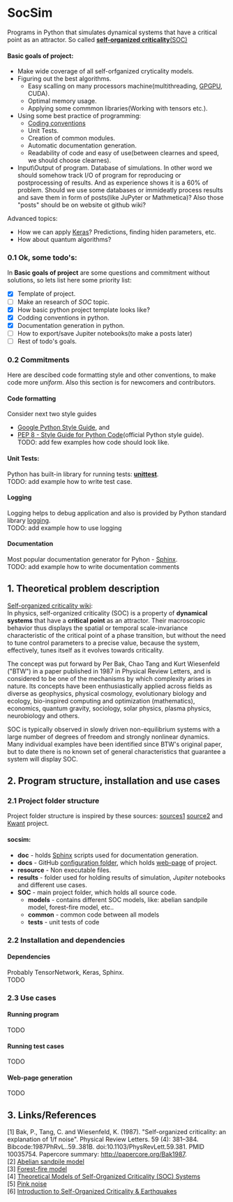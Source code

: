 # SocSim
Programs in Python that simulates dynamical systems that have a critical point as an attractor. So called [__self-organized criticality__(SOC)](https://en.wikipedia.org/wiki/Self-organized_criticality)

#### Basic goals of project:
 - Make wide coverage of all self-orfganized cryticality models.
 - Figuring out the best algorithms. 
    - Easy scalling on many processors machine(multithreading, [GPGPU](https://en.wikipedia.org/wiki/General-purpose_computing_on_graphics_processing_units), CUDA). 
    - Optimal memory usage.
    - Applying some commmon libraries(Working with tensors etc.).
 - Using some best practice of programming:
    - [Coding conventions](https://en.wikipedia.org/wiki/Coding_conventions)
    - Unit Tests.
    - Creation of common modules.
    - Automatic documentation generation.
    - Readability of code and easy of use(between clearnes and speed, we should choose clearnes).
 - Input\Output of program. Database of simulations. In other word we should somehow track I/O of program for reproducing or postprocessing of results. And as experience shows it is a 60% of problem. Should we use some databases or immideatly process results and save them in form of posts(like JuPyter or Mathmetica)? Also those "posts" should be on website ot github wiki?    
 
 Advanced topics: 
 - How we can apply [Keras](https://github.com/keras-team/keras)? Predictions, finding hiden parameters, etc.
 - How about quantum algorithms?


### 0.1 Ok, some todo's:

In __Basic goals of project__ are some questions and commitment without solutions, so lets list here some priority list:

- [x] Template of project.
- [ ] Make an research of _SOC_ topic.
- [x] How basic python project template looks like?
- [x] Codding conventions in python.
- [x] Documentation generation in python.
- [ ] How to export/save Jupiter notebooks(to make a posts later)
- [ ] Rest of todo's goals.

### 0.2 Commitments
Here are descibed code formatting style and other conventions, to make code more _uniform_. Also this section is for newcomers and contributors.

#### Code formatting
Consider next two style guides
 - [Google Python Style Guide](https://github.com/google/styleguide/blob/gh-pages/pyguide.md), and
 - [PEP 8 - Style Guide for Python Code](https://www.python.org/dev/peps/pep-0008/)(official Python style guide).      
 TODO: add few examples how code should look like.
 
#### Unit Tests:
Python has built-in library for running tests:
[__unittest__](https://docs.python.org/3/library/unittest.html).   
TODO: add example how to write test case.

#### Logging
Logging helps to debug application and also is provided by Python standard library
[logging](https://docs.python.org/3.9/library/logging.html).    
TODO: add example how to use logging
 
#### Documentation
Most popular documentation generator for Pyhon - [Sphinx](http://www.sphinx-doc.org/en/master/).   
TODO: add example how to write documentation comments


## 1. Theoretical problem description
[Self-organized criticality wiki](https://en.wikipedia.org/wiki/Self-organized_criticality):   
In physics, self-organized criticality (SOC) is a property of __dynamical systems__ that have a __critical point__ as an attractor. Their macroscopic behavior thus displays the spatial or temporal scale-invariance characteristic of the critical point of a phase transition, but without the need to tune control parameters to a precise value, because the system, effectively, tunes itself as it evolves towards criticality.

The concept was put forward by Per Bak, Chao Tang and Kurt Wiesenfeld ("BTW") in a paper published in 1987 in Physical Review Letters, and is considered to be one of the mechanisms by which complexity arises in nature. Its concepts have been enthusiastically applied across fields as diverse as geophysics, physical cosmology, evolutionary biology and ecology, bio-inspired computing and optimization (mathematics), economics, quantum gravity, sociology, solar physics, plasma physics, neurobiology and others.

SOC is typically observed in slowly driven non-equilibrium systems with a large number of degrees of freedom and strongly nonlinear dynamics. Many individual examples have been identified since BTW's original paper, but to date there is no known set of general characteristics that guarantee a system will display SOC.

## 2. Program structure, installation and use cases

### 2.1 Project folder structure
Project folder structure is inspired by these sources:
[sources1](https://stackoverflow.com/questions/193161/what-is-the-best-project-structure-for-a-python-application)
[source2](https://dev.to/codemouse92/dead-simple-python-project-structure-and-imports-38c6) and [Kwant](https://kwant-project.org/) project.

#### socsim:   
- __doc__ - holds [Sphinx](http://www.sphinx-doc.org/en/master/) scripts used for documentation generation.
- __docs__ - GitHub [configuration folder](https://help.github.com/en/articles/configuring-a-publishing-source-for-github-pages), which holds [web-page](https://okmechak.github.io/socsim/) of project.
- __resource__ - Non executable files.
- __results__ - folder used for holding results of simulation, _Jupiter_ notebooks and different use cases.
- __SOC__ - main project folder, which holds all source code.
   - __models__ - contains different SOC models, like: abelian sandpile model, forest-fire model, etc..
   - __common__ - common code between all models
   - __tests__ - unit tests of code


### 2.2 Installation and dependencies
#### Dependencies
Probably TensorNetwork, Keras, Sphinx.    
TODO

### 2.3 Use cases
#### Running program

TODO

#### Running test cases

TODO

#### Web-page generation

TODO

## 3. Links/References
[1]  Bak, P., Tang, C. and Wiesenfeld, K. (1987). "Self-organized criticality: an explanation of 1/f noise". Physical Review Letters. 59 (4): 381–384. Bibcode:1987PhRvL..59..381B. doi:10.1103/PhysRevLett.59.381. PMID 10035754. Papercore summary: http://papercore.org/Bak1987.   
[2] [Abelian sandpile model](https://en.wikipedia.org/wiki/Abelian_sandpile_model)   
[3] [Forest-fire model](https://en.wikipedia.org/wiki/Forest-fire_model)   
[4] [Theoretical Models of Self-Organized Criticality (SOC) Systems](https://arxiv.org/abs/1204.5119)   
[5] [Pink noise](https://en.wikipedia.org/wiki/Pink_noise)   
[6] [Introduction to Self-Organized Criticality & Earthquakes](http://www2.econ.iastate.edu/classes/econ308/tesfatsion/SandpileCA.Winslow97.htm)   
